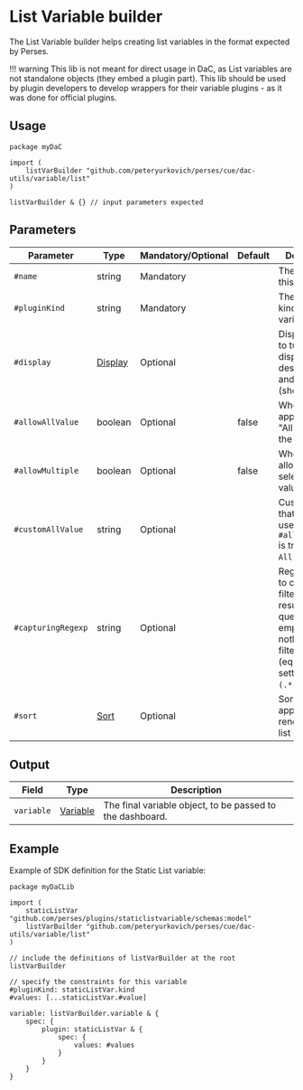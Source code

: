 # List Variable builder

The List Variable builder helps creating list variables in the format expected by Perses.

!!! warning
	This lib is not meant for direct usage in DaC, as List variables are not standalone objects (they embed a plugin part).
	This lib should be used by plugin developers to develop wrappers for their variable plugins - as it was done for official plugins.

## Usage

```cue
package myDaC

import (
	listVarBuilder "github.com/peteryurkovich/perses/cue/dac-utils/variable/list"
)

listVarBuilder & {} // input parameters expected
```

## Parameters

| Parameter          | Type                                                         | Mandatory/Optional | Default | Description                                                                                                                        |
|--------------------|--------------------------------------------------------------|--------------------|---------|------------------------------------------------------------------------------------------------------------------------------------|
| `#name`            | string                                                       | Mandatory          |         | The name of this variable.                                                                                                         |
| `#pluginKind`      | string                                                       | Mandatory          |         | The plugin kind of this variable.                                                                                                  |
| `#display`         | [Display](../../../api/variable.md#display-specification)    | Optional           |         | Display object to tune the display name, description and visibility (show/hide).                                                   |
| `#allowAllValue`   | boolean                                                      | Optional           | false   | Whether to append the "All" value to the list.                                                                                     |
| `#allowMultiple`   | boolean                                                      | Optional           | false   | Whether to allow multi-selection of values.                                                                                        |
| `#customAllValue`  | string                                                       | Optional           |         | Custom value that will be used if `#allowAllValue` is true and if `All` is selected.                                               |
| `#capturingRegexp` | string                                                       | Optional           |         | Regexp used to catch and filter the results of the query. If empty, then nothing is filtered (equivalent of setting it to `(.*)`). |
| `#sort`            | [Sort](../../../api/variable.md#list-variable-specification) | Optional           |         | Sort method to apply when rendering the list of values.                                                                            |

## Output

| Field      | Type                                                        | Description                                               |
|------------|-------------------------------------------------------------|-----------------------------------------------------------|
| `variable` | [Variable](../../../api/variable.md#variable-specification) | The final variable object, to be passed to the dashboard. |

## Example

Example of SDK definition for the Static List variable:

```cue
package myDaCLib

import (
	staticListVar "github.com/perses/plugins/staticlistvariable/schemas:model"
	listVarBuilder "github.com/peteryurkovich/perses/cue/dac-utils/variable/list"
)

// include the definitions of listVarBuilder at the root
listVarBuilder

// specify the constraints for this variable
#pluginKind: staticListVar.kind
#values: [...staticListVar.#value]

variable: listVarBuilder.variable & {
	spec: {
		plugin: staticListVar & {
			spec: {
				values: #values
			}
		}
	}
}
```
